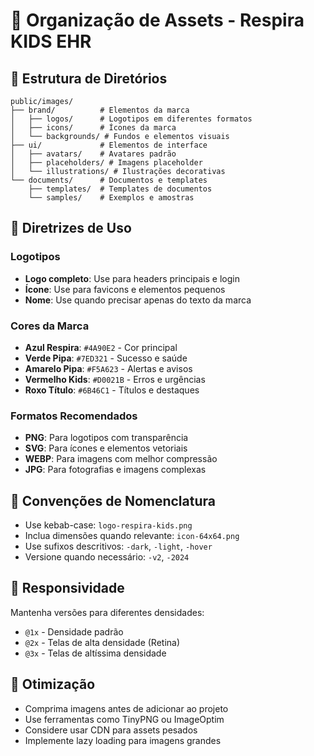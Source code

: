 # 📁 Organização de Assets - Respira KIDS EHR

## 📂 Estrutura de Diretórios

```
public/images/
├── brand/          # Elementos da marca
│   ├── logos/      # Logotipos em diferentes formatos
│   ├── icons/      # Ícones da marca
│   └── backgrounds/ # Fundos e elementos visuais
├── ui/             # Elementos de interface
│   ├── avatars/    # Avatares padrão
│   ├── placeholders/ # Imagens placeholder
│   └── illustrations/ # Ilustrações decorativas
└── documents/      # Documentos e templates
    ├── templates/  # Templates de documentos
    └── samples/    # Exemplos e amostras
```

## 🎨 Diretrizes de Uso

### Logotipos
- **Logo completo**: Use para headers principais e login
- **Ícone**: Use para favicons e elementos pequenos
- **Nome**: Use quando precisar apenas do texto da marca

### Cores da Marca
- **Azul Respira**: `#4A90E2` - Cor principal
- **Verde Pipa**: `#7ED321` - Sucesso e saúde
- **Amarelo Pipa**: `#F5A623` - Alertas e avisos
- **Vermelho Kids**: `#D0021B` - Erros e urgências
- **Roxo Título**: `#6B46C1` - Títulos e destaques

### Formatos Recomendados
- **PNG**: Para logotipos com transparência
- **SVG**: Para ícones e elementos vetoriais
- **WEBP**: Para imagens com melhor compressão
- **JPG**: Para fotografias e imagens complexas

## 🔧 Convenções de Nomenclatura

- Use kebab-case: `logo-respira-kids.png`
- Inclua dimensões quando relevante: `icon-64x64.png`
- Use sufixos descritivos: `-dark`, `-light`, `-hover`
- Versione quando necessário: `-v2`, `-2024`

## 📱 Responsividade

Mantenha versões para diferentes densidades:
- `@1x` - Densidade padrão
- `@2x` - Telas de alta densidade (Retina)
- `@3x` - Telas de altíssima densidade

## 🚀 Otimização

- Comprima imagens antes de adicionar ao projeto
- Use ferramentas como TinyPNG ou ImageOptim
- Considere usar CDN para assets pesados
- Implemente lazy loading para imagens grandes 